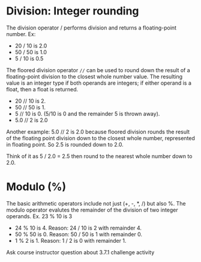 # Division: Integer rounding
The division operator / performs division and returns a floating-point number. Ex:

* 20 / 10 is 2.0
* 50 / 50 is 1.0
* 5 / 10 is 0.5

The floored division operator `//` can be used to round down the result of a floating-point division to the closest whole number value. The resulting value is an integer type if both operands are integers; if either operand is a float, then a float is returned.

* 20 // 10 is 2.
* 50 // 50 is 1.
* 5 // 10 is 0. (5/10 is 0 and the remainder 5 is thrown away).
* 5.0 // 2 is 2.0

Another example:
5.0 // 2 is 2.0 because floored division rounds the result of the floating point division down to the closest whole number, represented in floating point. So 2.5 is rounded down to 2.0.

Think of it as 5 / 2.0 = 2.5 then round to the nearest whole number down to 2.0.

# Modulo (%)

The basic arithmetic operators include not just (+, -, *, /) but also %. The modulo operator evalutes the remainder of the division of two integer operands. Ex. 23 % 10 is 3


* 24 % 10 is 4. Reason: 24 / 10 is 2 with remainder 4.
* 50 % 50 is 0. Reason: 50 / 50 is 1 with remainder 0.
* 1 % 2 is 1. Reason: 1 / 2 is 0 with remainder 1.

Ask course instructor question about 3.7.1 challenge activity